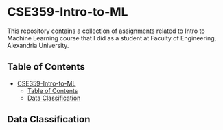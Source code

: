 # CSE359-Intro-to-ML

This repository contains a collection of assignments related to Intro to Machine Learning course that I did as a student at Faculty of Engineering, Alexandria University.
## Table of Contents

- [CSE359-Intro-to-ML](#cse359-intro-to-ml)
  - [Table of Contents](#table-of-contents)
  - [Data Classification](#data-classification)

## Data Classification
